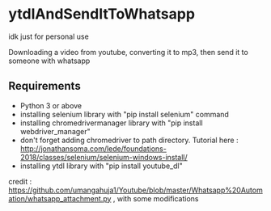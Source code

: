 # ytdlAndSendItToWhatsapp
idk just for personal use

Downloading a video from youtube, converting it to mp3, then send it to someone with whatsapp

## Requirements
- Python 3 or above
- installing selenium library with "pip install selenium" command
- installing chromedrivermanager library with "pip install webdriver_manager"
- don't forget adding chromedriver to path directory. Tutorial here : http://jonathansoma.com/lede/foundations-2018/classes/selenium/selenium-windows-install/
- installing ytdl library with "pip install youtube_dl"

credit : https://github.com/umangahuja1/Youtube/blob/master/Whatsapp%20Automation/whatsapp_attachment.py , with some modifications

